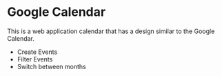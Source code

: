 # Google Calendar

This is a web application calendar that has a design similar to the Google Calendar.

- Create Events
- Filter Events
- Switch between months
